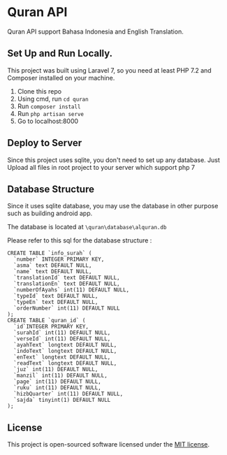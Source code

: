# Quran API
Quran API support Bahasa Indonesia and English Translation. 

## Set Up and Run Locally.
This project was built using Laravel 7, so you need at least PHP 7.2 and Composer installed on your machine.

1. Clone this repo
2. Using cmd, run `cd quran`
3. Run `composer install`
1. Run `php artisan serve`
2. Go to localhost:8000

## Deploy to Server
Since this project uses sqlite, you don't need to set up any database. Just Upload all files in root project to your server which support php 7

## Database Structure
Since it uses sqlite database, you may use the database in other purpose such as building android app.

The database is located at `\quran\database\alquran.db`

Please refer to this sql for the database structure :

```
CREATE TABLE `info_surah` (
  `number` INTEGER PRIMARY KEY,
  `asma` text DEFAULT NULL,
  `name` text DEFAULT NULL,
  `translationId` text DEFAULT NULL,
  `translationEn` text DEFAULT NULL,
  `numberOfAyahs` int(11) DEFAULT NULL,
  `typeId` text DEFAULT NULL,
  `typeEn` text DEFAULT NULL,
  `orderNumber` int(11) DEFAULT NULL
);
CREATE TABLE `quran_id` (
  `id`INTEGER PRIMARY KEY,
  `surahId` int(11) DEFAULT NULL,
  `verseId` int(11) DEFAULT NULL,
  `ayahText` longtext DEFAULT NULL,
  `indoText` longtext DEFAULT NULL,
  `enText` longtext DEFAULT NULL,
  `readText` longtext DEFAULT NULL,
  `juz` int(11) DEFAULT NULL,
  `manzil` int(11) DEFAULT NULL,
  `page` int(11) DEFAULT NULL,
  `ruku` int(11) DEFAULT NULL,
  `hizbQuarter` int(11) DEFAULT NULL,
  `sajda` tinyint(1) DEFAULT NULL
);
```

## License
This project is open-sourced software licensed under the [MIT license](https://opensource.org/licenses/MIT).